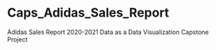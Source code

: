 # Caps_Adidas_Sales_Report
Adidas Sales Report 2020-2021 Data as a Data Visualization Capstone Project 
